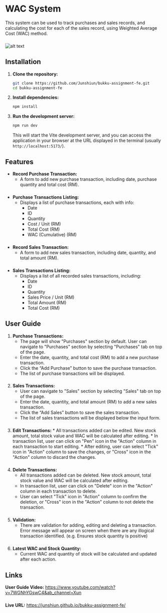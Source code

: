 # WAC System

This system can be used to track purchases and sales records, and calculating the cost for each of the sales record, using Weighted Average Cost (WAC) method.
###
![alt text](https://drive.usercontent.google.com/download?id=1hOAtYoE38I6ziCUY0Ipp5BgdRhEXQ7zs)
###

## Installation

1.  **Clone the repository:**

    ```bash
    git clone https://github.com/Junshiun/bukku-assignment-fe.git
    cd bukku-assignment-fe
    ```

2.  **Install dependencies:**

    ```bash
    npm install
    ```

3.  **Run the development server:**

    ```bash
    npm run dev
    ```

    This will start the Vite development server, and you can access the application in your browser at the URL displayed in the terminal (usually `http://localhost:5173/`).

## Features

* **Record Purchase Transaction:**
    * A form to add new purchase transaction, including date, purchase quantity and total cost (RM).
###
* **Purchase Transactions Listing:**
    * Displays a list of purchase transactions, each with info:
	    * Date
	    * ID
	    * Quantity
	    * Cost / Unit (RM)
	    * Total Cost (RM)
	    * WAC (Cumulative) (RM)
###
* **Record Sales Transaction:**
    * A form to add new sales transaction, including date, quantity, and total amount (RM).
###
* **Sales Transactions Listing:**
    * Displays a list of all recorded sales transactions, including:
        * Date
        * ID
        * Quantity
        * Sales Price / Unit (RM)
        * Total Amount (RM)
        * Total Cost (RM)

## User Guide

1.  **Purchase Transactions:**
    * The page will show "Purchases" section by default. User can navigate to "Purchases" section by selecting "Purchases" tab on top of the page.
    * Enter the date, quantity, and total cost (RM) to add a new purchase transaction.
    * Click the “Add Purchase” button to save the purchase transaction.
    * The list of purchase transactions will be displayed.
###
2.  **Sales Transactions:**
    * User can navigate to "Sales" section by selecting "Sales" tab on top of the page.
    * Enter the date, quantity, and total amount (RM) to add a new sales transaction.
    * Click the “Add Sales” button to save the sales transaction.
    * The list of sales transactions will be displayed below the input form.
###
 3.  **Edit Transactions:**
	* All transactions added can be edited. New stock amount, total stock value and WAC will be calculated after editing.
	* In transaction list, user can click on "Pen" icon in the "Action" column in each transaction to start editing.
	* After editing, user can select "Tick" icon in "Action" column to save the changes, or "Cross" icon in the "Action" column to discard the changes.
###
4.  **Delete Transactions:**
	* All transactions added can be deleted. New stock amount, total stock value and WAC will be calculated after editing.
	* In transaction list, user can click on "Delete" icon in the "Action" column in each transaction to delete.
	* User can select "Tick" icon in "Action" column to confirm the deletion, or "Cross" icon in the "Action" column to not delete the transaction.
###
5.  **Validation:**
	* There are validation for adding, editing and deleting a transaction. Error message will appear on screen when there are any illogical transaction identified. (e.g. Ensures stock quantity is positive)
###
6.  **Latest WAC and Stock Quantity:**
	* Current WAC and quantity of stock will be calculated and updated after each action.

## Links
**User  Guide Video:** https://www.youtube.com/watch?v=7WGNhYGswC4&ab_channel=Xun
###
**Live URL:** https://junshiun.github.io/bukku-assignment-fe/
